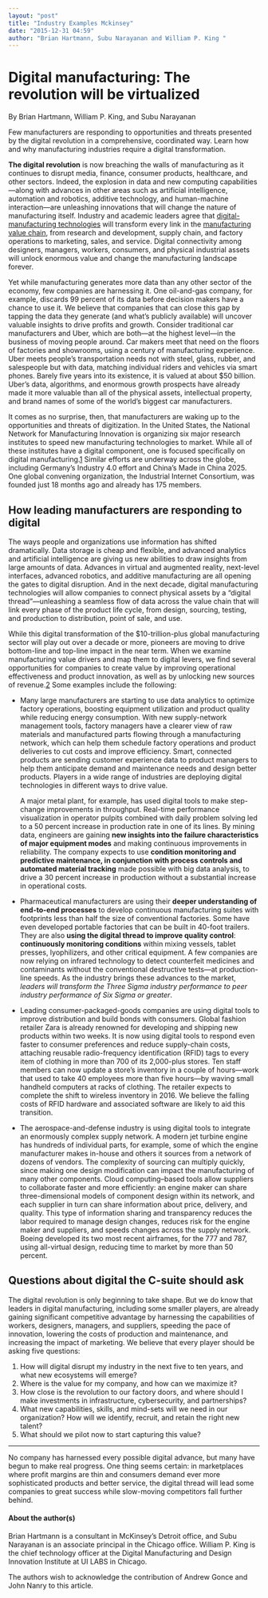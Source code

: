 ```yaml
---
layout: "post"
title: "Industry Examples Mckinsey"
date: "2015-12-31 04:59"
author: "Brian Hartmann, Subu Narayanan and William P. King "
---
```


# Digital manufacturing: The revolution will be virtualized

​By  Brian Hartmann, William P. King, and Subu Narayanan

Few manufacturers are responding to opportunities and threats  presented by the digital revolution in a comprehensive, coordinated  way. Learn how and why manufacturing industries require a digital  transformation.

**The digital revolution** is now breaching the  walls of manufacturing as it continues to disrupt media, finance,  consumer products, healthcare, and other sectors. Indeed, the explosion  in data and new computing capabilities—along with advances in other  areas such as artificial intelligence, automation and robotics, additive  technology, and human-machine interaction—are unleashing innovations  that will change the nature of manufacturing itself. Industry and  academic leaders agree that [digital-manufacturing technologies](https://www.mckinsey.com/business-functions/operations/our-insights/manufacturings-next-act) will transform every link in the [manufacturing value chain](https://www.mckinsey.com/business-functions/operations/our-insights/digitizing-the-value-chain),  from research and development, supply chain, and factory operations to  marketing, sales, and service. Digital connectivity among designers,  managers, workers, consumers, and physical industrial assets will unlock  enormous value and change the manufacturing landscape forever.

Yet while manufacturing generates more data than any other sector of  the economy, few companies are harnessing it. One oil-and-gas company,  for example, discards 99 percent of its data before decision makers have  a chance to use it. We believe that companies that can close this gap  by tapping the data they generate (and what’s publicly available) will  uncover valuable insights to drive profits and growth. Consider  traditional car manufacturers and Uber, which are both—at the highest  level—in the business of moving people around. Car makers meet that need  on the floors of factories and showrooms, using a century of  manufacturing experience. Uber meets people’s transportation needs not  with steel, glass, rubber, and salespeople but with data, matching  individual riders and vehicles via smart phones. Barely five years into  its existence, it is valued at about $50 billion. Uber’s data,  algorithms, and enormous growth prospects have already made it more  valuable than all of the physical assets, intellectual property, and  brand names of some of the world’s biggest car manufacturers.

It comes as no surprise, then, that manufacturers are waking up to  the opportunities and threats of digitization. In the United States, the  National Network for Manufacturing Innovation is organizing six major  research institutes to speed new manufacturing technologies to market.  While all of these institutes have a digital component, one is focused  specifically on digital manufacturing.[1](https://www.mckinsey.com/business-functions/operations/our-insights/digital-manufacturing-the-revolution-will-be-virtualized#)   Similar efforts are underway across the globe, including Germany’s  Industry 4.0 effort and China’s Made in China 2025. One global convening  organization, the Industrial Internet Consortium, was founded just 18  months ago and already has 175 members.

## How leading manufacturers are responding to digital

The ways people and organizations use information has shifted  dramatically. Data storage is cheap and flexible, and advanced analytics  and artificial intelligence are giving us new abilities to draw  insights from large amounts of data. Advances in virtual and augmented  reality, next-level interfaces, advanced robotics, and additive  manufacturing are all opening the gates to digital disruption. And in  the next decade, digital manufacturing technologies will allow companies  to connect physical assets by a “digital thread”—unleashing a seamless  flow of data across the value chain that will link every phase of the  product life cycle, from design, sourcing, testing, and production to  distribution, point of sale, and use.

While this digital transformation of the $10-trillion-plus global  manufacturing sector will play out over a decade or more, pioneers are  moving to drive bottom-line and top-line impact in the near term. When  we examine manufacturing value drivers and map them to digital levers,  we find several opportunities for companies to create value by improving  operational effectiveness and product innovation, as well as by  unlocking new sources of revenue.[2](https://www.mckinsey.com/business-functions/operations/our-insights/digital-manufacturing-the-revolution-will-be-virtualized#)  Some examples include the following:

- Many large manufacturers are starting to use data analytics to  optimize factory operations, boosting equipment utilization and product  quality while reducing energy consumption. With new supply-network  management tools, factory managers have a clearer view of raw materials  and manufactured parts flowing through a manufacturing network, which  can help them schedule factory operations and product deliveries to cut  costs and improve efficiency. Smart, connected products are sending  customer experience data to product managers to help them anticipate  demand and maintenance needs and design better products. Players in a  wide range of industries are deploying digital technologies in different  ways to drive value.

  A major metal plant, for example, has used digital tools to make  step-change improvements in throughput. Real-time performance  visualization in operator pulpits combined with daily problem solving  led to a 50 percent increase in production rate in one of its lines. By  mining data, engineers are gaining **new insights into the failure  characteristics of major equipment modes** and making continuous  improvements in reliability. The company expects to use **condition  monitoring and predictive maintenance, in conjunction with process  controls and automated material tracking** made possible with big data  analysis, to drive a 30 percent increase in production without a  substantial increase in operational costs.

- Pharmaceutical manufacturers are using their **deeper  understanding of end-to-end processes** to develop continuous  manufacturing suites with footprints less than half the size of  conventional factories. Some have even developed portable factories that  can be built in 40-foot trailers. They are also **using the digital  thread to improve quality control**: **continuously monitoring conditions**  within mixing vessels, tablet presses, lyophilizers, and other critical  equipment. A few companies are now relying on infrared technology to  detect counterfeit medicines and contaminants without the conventional  destructive tests—at production-line speeds. As the industry brings  these advances to the market, *leaders will transform the Three Sigma industry performance to peer industry performance of Six Sigma or  greater*.

- Leading consumer-packaged-goods companies are using digital  tools to improve distribution and build bonds with consumers. Global  fashion retailer Zara is already renowned for developing and shipping  new products within two weeks. It is now using digital tools to respond  even faster to consumer preferences and reduce supply-chain costs,  attaching reusable radio-frequency identification (RFID) tags to every  item of clothing in more than 700 of its 2,000-plus stores. Ten staff  members can now update a store’s inventory in a couple of hours—work  that used to take 40 employees more than five hours—by waving small  handheld computers at racks of clothing. The retailer expects to  complete the shift to wireless inventory in 2016. We believe the falling  costs of RFID hardware and associated software are likely to aid this  transition.

- The aerospace-and-defense industry is using digital tools to  integrate an enormously complex supply network. A modern jet turbine  engine has hundreds of individual parts, for example, some of which the  engine manufacturer makes in-house and others it sources from a network  of dozens of vendors. The complexity of sourcing can multiply quickly,  since making one design modification can impact the manufacturing of  many other components. Cloud computing–based tools allow suppliers to  collaborate faster and more efficiently: an engine maker can share  three-dimensional models of component design within its network, and  each supplier in turn can share information about price, delivery, and  quality. This type of information sharing and transparency reduces the  labor required to manage design changes, reduces risk for the engine  maker and suppliers, and speeds changes across the supply network.  Boeing developed its two most recent airframes, for the 777 and 787,  using all-virtual design, reducing time to market by more than 50  percent.

## Questions about digital the C-suite should ask

The digital revolution is only beginning to take shape. But we do  know that leaders in digital manufacturing, including some smaller  players, are already gaining significant competitive advantage by  harnessing the capabilities of workers, designers, managers, and  suppliers, speeding the pace of innovation, lowering the costs of  production and maintenance, and increasing the impact of marketing. We  believe that every player should be asking five questions:

1. How will digital disrupt my industry in the next five to ten years, and what new ecosystems will emerge?
2. Where is the value for my company, and how can we maximize it?
3. How close is the revolution to our factory doors, and where  should I make investments in infrastructure, cybersecurity, and  partnerships?
4. What new capabilities, skills, and mind-sets will we need in our  organization? How will we identify, recruit, and retain the right new  talent?
5. What should we pilot now to start capturing this value?

------

No company has harnessed every possible digital advance, but many  have begun to make real progress. One thing seems certain: in  marketplaces where profit margins are thin and consumers demand ever  more sophisticated products and better service, the digital thread will  lead some companies to great success while slow-moving competitors fall  further behind.

#### About the author(s)

Brian Hartmann is a consultant in McKinsey’s Detroit office, and
Subu Narayanan is an associate principal in the Chicago office.
William P. King is the chief technology officer at the Digital Manufacturing and Design Innovation Institute at UI LABS in Chicago.

The authors wish to acknowledge the contribution of Andrew Gonce and John Nanry to this article.
